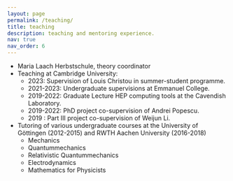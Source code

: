 ```yaml
---
layout: page
permalink: /teaching/
title: teaching
description: teaching and mentoring experience.
nav: true
nav_order: 6
---
```


<ul>

<li> Maria Laach Herbstschule, theory coordinator </li>
<li> Teaching at Cambridge University:
  <ul>
   <li> 2023: Supervision of Louis Christou in summer-student programme. </li>
   <li> 2021-2023: Undergraduate supervisions at Emmanuel College. </li>
   <li> 2019-2022: Graduate Lecture HEP computing tools at the Cavendish Laboratory.</li>
   <li> 2019-2022: PhD project co-supervision of Andrei Popescu.</li>
   <li> 2019 : Part III project co-supervision of Weijun Li.</li>
  </ul>
  </li>
<li> Tutoring of various undergraduate courses at the University of Göttingen (2012-2015) and RWTH Aachen University (2016-2018)
  <ul>
   <li> Mechanics </li>
   <li> Quantummechanics </li>
   <li> Relativistic Quantummechanics </li>
   <li> Electrodynamics </li>
   <li> Mathematics for Physicists </li>
  </ul>
  </li>
</ul>
